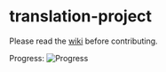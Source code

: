 translation-project
===================

Please read the [wiki](https://github.com/PlayFrameworkTR/translation-project/wiki) before contributing.

Progress: ![Progress](http://progressed.io/bar/8)

